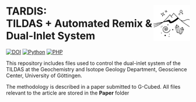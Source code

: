 # TARDIS: <img src="images/GZG_logo_white.png" align="right" width="100"/> <br/> TILDAS + Automated Remix & Dual-Inlet System

[![DOI](https://zenodo.org/badge/DOI/10.5281/zenodo.3784963.svg)](https://doi.org/10.5281/zenodo.3784963)
[![Python](https://img.shields.io/badge/Python-3.7-success)]()
[![PHP](https://img.shields.io/badge/PHP-7.3.31-success)]()

This repository includes files used to control the dual-inlet system of the TILDAS at the Geochemistry and Isotope Geology Department, Geoscience Center, University of Göttingen.

The methodology is described in a paper submitted to G-Cubed. All files relevant to the article are stored in the **Paper** folder